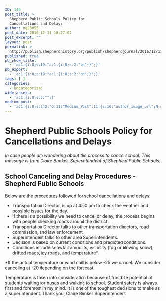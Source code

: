 ```yaml
---
ID: 146
post_title: >
  Shepherd Public Schools Policy for
  Cancellations and Delays
author: ng23055
post_date: 2016-12-11 18:27:02
post_excerpt: ""
layout: post
permalink: >
  http://publish.shepherdhistory.org/publish/shepherdjournal/2016/12/11/shepherd-public-schools-policy-for-cancellations-and-delays/
published: true
pb_show_title:
  - 'a:1:{i:0;s:19:"a:1:{i:0;s:2:"on";}";}'
pb_export:
  - 'a:1:{i:0;s:19:"a:1:{i:0;s:2:"on";}";}'
tags: [ ]
categories:
  - Uncategorized
wide_assets:
  - 'a:1:{i:0;s:0:"";}'
medium_post:
  - 'a:1:{i:0;s:242:"O:11:"Medium_Post":11:{s:16:"author_image_url";N;s:10:"author_url";N;s:11:"byline_name";N;s:12:"byline_email";N;s:10:"cross_link";N;s:2:"id";N;s:21:"follower_notification";N;s:7:"license";N;s:14:"publication_id";N;s:6:"status";N;s:3:"url";N;}";}'
---
```

<div id="shepherd-public-schools-policy-for-cancellations-and-delays" class="section level1">
<h1>Shepherd Public Schools Policy for Cancellations and Delays</h1>
<em>In case people are wondering about the process to cancel school. This message is from Claire Bunker, Superintendent of Shepherd Public Schools.</em>
<div id="school-canceling-and-delay-procedures---shepherd-public-schools" class="section level2">
<h2>School Canceling and Delay Procedures - Shepherd Public Schools</h2>
Below are the procedures followed for school cancellations and delays:
<ul>
 	<li>Transportation Director, is up at 4:00 am to check the weather and possible issues for the day.</li>
 	<li>If there is a possibility we need to cancel or delay, the process begins with people checking roads around the district.</li>
 	<li>Transportation Director talks to other transportation directors, road commission, and law enforcement.</li>
 	<li>Superintendent talks to other area Superintendents.</li>
 	<li>Decision is based on current conditions and predicted conditions.</li>
 	<li>Conditions include snowfall amounts, visibility (fog or blowing snow), drifted roads, icy roads, and temperature*.</li>
</ul>
*If the actual temperature or wind chill is below -25 we cancel. We consider canceling at -20 depending on the forecast.

Temperature is taken into consideration because of frostbite potential of students waiting for buses and walking to school.
Student safety is always first and foremost in my mind. It is one of the toughest decisions to make as a superintendent.
Thank you,
Claire Bunker
Superintendent

</div>
</div>